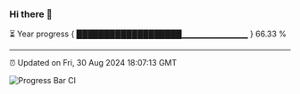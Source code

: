 ### Hi there 👋

⏳ Year progress { ███████████████████▁▁▁▁▁▁▁▁▁▁▁ } 66.33 %

---

⏰ Updated on Fri, 30 Aug 2024 18:07:13 GMT

![Progress Bar CI](https://github.com/EinsPommes/EinsPommes/blob/main/.github/workflows/main.yml)
